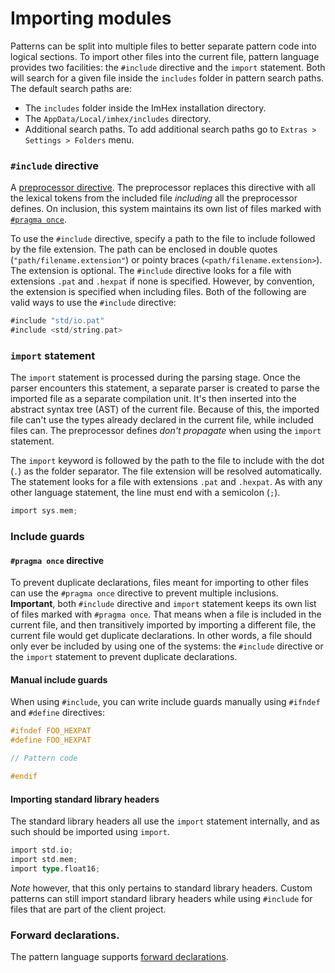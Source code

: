 # Importing modules

Patterns can be split into multiple files to better separate pattern code into logical sections. To import other files into the current file, pattern language provides two facilities: the `#include` directive and the `import` statement. Both will search for a given file inside the `includes` folder in pattern search paths. The default search paths are:

* The `includes` folder inside the ImHex installation directory.
* The `AppData/Local/imhex/includes` directory.
* Additional search paths. To add additional search paths go to `Extras > Settings > Folders` menu.

### `#include` directive

A [preprocessor directive](preprocessor.md). The preprocessor replaces this directive with all the lexical tokens from the included file *including* all the preprocessor defines. On inclusion, this system maintains its own list of files marked with [`#pragma once`](#include-guards).

To use the `#include` directive, specify a path to the file to include followed by the file extension. The path can be enclosed in double quotes (`"path/filename.extension"`) or pointy braces (`<path/filename.extension>`). The extension is optional. The `#include` directive looks for a file with extensions `.pat` and `.hexpat` if none is specified. However, by convention, the extension is specified when including files. Both of the following are valid ways to use the `#include` directive:

```rust
#include "std/io.pat"
#include <std/string.pat>
```

### `import` statement

The `import` statement is processed during the parsing stage. Once the parser encounters this statement, a separate parser is created to parse the imported file as a separate compilation unit. It's then inserted into the abstract syntax tree (AST) of the current file. Because of this, the imported file can't use the types already declared in the current file, while included files can. The preprocessor defines *don't propagate* when using the `import` statement.

The `import` keyword is followed by the path to the file to include with the dot (`.`) as the folder separator. The file extension will be resolved automatically. The statement looks for a file with extensions `.pat` and `.hexpat`. As with any other language statement, the line must end with a semicolon (`;`).

```rust
import sys.mem;
```

### Include guards

#### `#pragma once` directive

To prevent duplicate declarations, files meant for importing to other files can use the `#pragma once` directive to prevent multiple inclusions. **Important**, both `#include` directive and `import` statement keeps its own list of files marked with `#pragma once`. That means when a file is included in the current file, and then transitively imported by importing a different file, the current file would get duplicate declarations. In other words, a file should only ever be included by using one of the systems: the `#include` directive or the `import` statement to prevent duplicate declarations.

#### Manual include guards

When using `#include`, you can write include guards manually using `#ifndef` and `#define` directives:

```C++
#ifndef FOO_HEXPAT
#define FOO_HEXPAT

// Pattern code

#endif
```

#### Importing standard library headers

The standard library headers all use the `import` statement internally, and as such should be imported using `import`.

```rust
import std.io;
import std.mem;
import type.float16;
```

*Note* however, that this only pertains to standard library headers. Custom patterns can still import standard library headers while using `#include` for files that are part of the client project.

### Forward declarations.

The pattern language supports [forward declarations](data-types.md#forward-declaration).
